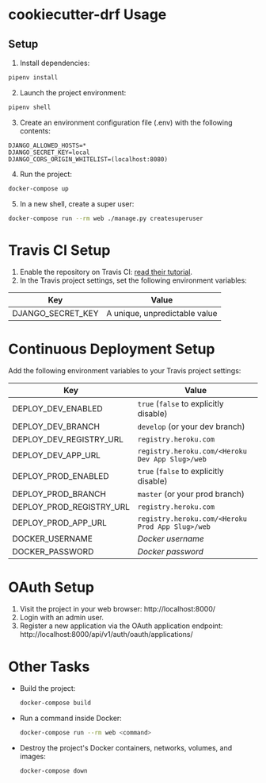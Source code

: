 # cookiecutter-drf Usage


## Setup

1. Install dependencies:
  ```bash
  pipenv install
  ```

2. Launch the project environment:
  ```bash
  pipenv shell
  ```

3. Create an environment configuration file (.env) with the following contents:
  ```
  DJANGO_ALLOWED_HOSTS=*
  DJANGO_SECRET_KEY=local
  DJANGO_CORS_ORIGIN_WHITELIST=(localhost:8080)
  ```

4. Run the project:
  ```bash
  docker-compose up
  ```

5. In a new shell, create a super user:
  ```bash
  docker-compose run --rm web ./manage.py createsuperuser
  ```


# Travis CI Setup
1. Enable the repository on Travis CI: [read their tutorial](https://docs.travis-ci.com/user/getting-started/).
2. In the Travis project settings, set the following environment variables:

| Key | Value |
| --- | --- |
| DJANGO_SECRET_KEY | A unique, unpredictable value |


# Continuous Deployment Setup

Add the following environment variables to your Travis project settings:

| Key | Value |
| --- | --- |
| DEPLOY_DEV_ENABLED | `true` (`false` to explicitly disable) |
| DEPLOY_DEV_BRANCH | `develop` (or your dev branch) |
| DEPLOY_DEV_REGISTRY_URL | `registry.heroku.com` |
| DEPLOY_DEV_APP_URL | `registry.heroku.com/<Heroku Dev App Slug>/web` |
| DEPLOY_PROD_ENABLED | `true` (`false` to explicitly disable) |
| DEPLOY_PROD_BRANCH | `master` (or your prod branch) |
| DEPLOY_PROD_REGISTRY_URL | `registry.heroku.com` |
| DEPLOY_PROD_APP_URL | `registry.heroku.com/<Heroku Prod App Slug>/web` |
| DOCKER_USERNAME | *Docker username* |
| DOCKER_PASSWORD | *Docker password* |


# OAuth Setup
1. Visit the project in your web browser: http://localhost:8000/
2. Login with an admin user.
3. Register a new application via the OAuth application endpoint: http://localhost:8000/api/v1/auth/oauth/applications/


# Other Tasks
* Build the project:
  ```bash
  docker-compose build
  ```

* Run a command inside Docker:
  ```bash
  docker-compose run --rm web <command>
  ```

* Destroy the project's Docker containers, networks, volumes, and images:
  ```bash
  docker-compose down
  ```
